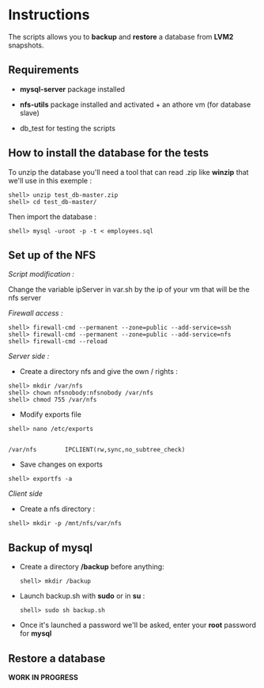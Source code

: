 ﻿
﻿

# Instructions

The scripts allows you to **backup** and **restore** a database from **LVM2** snapshots.



## Requirements

* **mysql-server** package installed

*  **nfs-utils** package installed and activated + an athore vm (for database slave)

* db_test for testing the scripts


##  How to install the database for the tests

To unzip the database you'll need a tool that can read .zip like **winzip** that we'll use in this exemple :

```terminal
shell> unzip test_db-master.zip
shell> cd test_db-master/
```
Then import the database :

```terminal
shell> mysql -uroot -p -t < employees.sql
```

## Set up of the NFS
_Script modification :_

Change the variable ipServer in var.sh by the ip of your vm that will be the nfs server

 _Firewall access :_

```terminal
shell> firewall-cmd --permanent --zone=public --add-service=ssh
shell> firewall-cmd --permanent --zone=public --add-service=nfs
shell> firewall-cmd --reload
```

_Server side :_
* Create a directory nfs and give the own / rights  :
 ```terminal
 shell> mkdir /var/nfs
 shell> chown nfsnobody:nfsnobody /var/nfs
 shell> chmod 755 /var/nfs
 ```
 * Modify exports file
 ```terminal
 shell> nano /etc/exports
```
```terminal

/var/nfs        IPCLIENT(rw,sync,no_subtree_check)

```
* Save changes on exports
```terminal
shell> exportfs -a
```
_Client side_

* Create a nfs directory :
```terminal
shell> mkdir -p /mnt/nfs/var/nfs
```
## Backup of mysql

* Create a directory **/backup** before anything:
  ```terminal
  shell> mkdir /backup
  ```

* Launch backup.sh with **sudo** or in **su** :
  ```terminal
  shell> sudo sh backup.sh
  ```

* Once it's launched a password we'll be asked, enter your **root** password for **mysql**

## Restore a database

**WORK IN PROGRESS**
